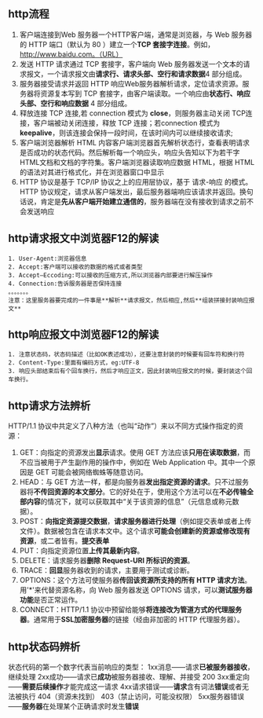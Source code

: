 ## http流程

1. 客户端连接到Web 服务器一个HTTP客户端，通常是浏览器，与 Web 服务器的 HTTP 端口（默认为 80 ）建立一个**TCP 套接字连接**。例如，http://www.baidu.com。（URL）
2. 发送 HTTP 请求通过 TCP 套接字，客户端向 Web 服务器发送一个文本的请求报文，一个请求报文由**请求行、请求头部、空行和请求数据**4 部分组成。
3. 服务器接受请求并返回 HTTP 响应Web服务器解析请求，定位请求资源。服务器将资源复本写到 TCP 套接字，由客户端读取。一个响应由**状态行、响应头部、空行和响应数据** 4 部分组成。
4. 释放连接 TCP 连接,若 connection 模式为 **close**，则服务器主动关闭 TCP连接，客户端被动关闭连接，释放 TCP 连接；若connection 模式为**keepalive**，则该连接会保持一段时间，在该时间内可以继续接收请求;
5. 客户端浏览器解析 HTML 内容客户端浏览器首先解析状态行，查看表明请求是否成功的状态代码。然后解析每一个响应头，响应头告知以下为若干字HTML文档和文档的字符集。客户端浏览器读取响应数据 HTML，根据 HTML 的语法对其进行格式化，并在浏览器窗口中显示
6. HTTP 协议是基于 TCP/IP 协议之上的应用层协议，基于 请求-响应 的模式。HTTP 协议规定，请求从客户端发出，最后服务器端响应该请求并返回。换句话说，肯定是**先从客户端开始建立通信的**，服务器端在没有接收到请求之前不会发送响应

## http请求报文中浏览器F12的解读
```
1. User-Agent:浏览器信息
2. Accept:客户端可以接收的数据的格式或者类型
3. Accept—Eccoding:可以接收的压缩方式,所以浏览器内部要进行解压操作
4. Connection:告诉服务器是否保持连接
。。。。。。。
注意：这里服务器要完成的一件事是**解析**请求报文，然后相应,然后**组装拼接封装响应报文**
```

## http响应报文中浏览器F12的解读
```
1. 注意状态码，状态码描述（比如OK表述成功），还要注意封装的时候要有回车符和换行符
2. Content-Type:里面有编码方式，eg:UTF-8
3. 响应头部结束后有个回车换行，然后才响应正文，因此封装响应报文的时候，要封装这个回车换行。
```

## http请求方法辨析
HTTP/1.1 协议中共定义了八种方法（也叫“动作”）来以不同方式操作指定的资源：
1. GET：向指定的资源发出**显示**请求。使用 GET 方法应该**只用在读取数据**，而不应当被用于产生副作用的操作中，例如在 Web Application 中。其中一个原因是 GET 可能会被网络蜘蛛等随意访问。
2. HEAD：与 GET 方法一样，都是向服务器**发出指定资源的请求**。只不过服务器将**不传回资源的本文部分**。它的好处在于，使用这个方法可以在**不必传输全部内容**的情况下，就可以获取其中“关于该资源的信息”（元信息或称元数据）。
3. POST：**向指定资源提交数据**，**请求服务器进行处理**（例如提交表单或者上传文件）。数据被包含在请求本文中。这个请求**可能会创建新的资源或修改现有资源**，或二者皆有。**提交表单**
4. PUT：向指定资源位置**上传其最新内容**。
5. DELETE：请求服务器**删除 Request-URI 所标识的资源**。
6. TRACE：**回显**服务器收到的请求，主要用于测试或诊断。
7. OPTIONS：这个方法可使服务器**传回该资源所支持的所有 HTTP 请求方法**。用'*'来代替资源名称，向 Web 服务器发送 OPTIONS 请求，可以**测试服务器功能**是否正常运作。
8. CONNECT：HTTP/1.1 协议中预留给能够**将连接改为管道方式的代理服务器**。通常用于**SSL加密服务器**的链接（经由非加密的 HTTP 代理服务器）。

## http状态码辨析
状态代码的第一个数字代表当前响应的类型：
1xx消息——请求**已被服务器接收**，继续处理
2xx成功——请求已**成功**被服务器接收、理解、并接受 200
3xx重定向——**需要后续操作**才能完成这一请求
4xx请求错误——**请求**含有词法**错误**或者无法被执行 404（资源未找到） 403（禁止访问，可能没权限）
5xx服务器错误——**服务器**在处理某个正确请求时发生**错误**